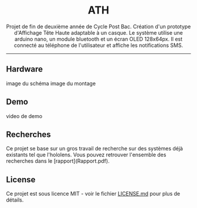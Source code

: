 <h1 align="center">ATH</h1>

<p align="center">
    Projet de fin de deuxième année de Cycle Post Bac. Création d'un prototype d'Affichage Tête Haute adaptable à un casque. Le système utilise une arduino nano, un module bluetooth et un écran OLED 128x64px. Il est connecté au téléphone de l'utilisateur et affiche les notifications SMS.
</p>

<hr/>

## Hardware

image du schéma
image du montage

## Demo

video de demo

## Recherches

<p>Ce projet se base sur un gros travail de recherche sur des systèmes déjà existants tel que l'hololens. Vous pouvez retrouver l'ensemble des recherches dans le [rapport](Rapport.pdf).</p>

## License

Ce projet est sous licence MIT - voir le fichier [LICENSE.md](LICENSE.md) pour plus de détails.